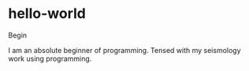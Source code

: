 # hello-world
Begin

I am an absolute beginner of programming.
Tensed with my seismology work using programming.
